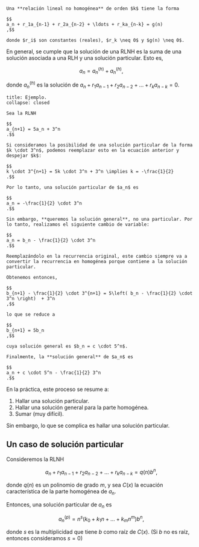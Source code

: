 ```ad-definition

Una **relación lineal no homogénea** de orden $k$ tiene la forma

$$
a_n + r_1a_{n-1} + r_2a_{n-2} + \ldots + r_ka_{n-k} = g(n)
,$$

donde $r_i$ son constantes (reales), $r_k \neq 0$ y $g(n) \neq 0$.

```

En general, se cumple que la solución de una RLNH es la suma de una solución asociada a una RLH y una solución particular. Esto es,

$$
a_n = a^{(h)}_n + a^{(h)}_n
,$$

donde $a^{(h)}_n$ es la solución de $a_n + r_1a_{n-1} + r_2a_{n-2} + \ldots + r_ka_{n-k} = 0$.

```ad-example
title: Ejemplo.
collapse: closed

Sea la RLNH

$$
a_{n+1} = 5a_n + 3^n
.$$

Si consideramos la posibilidad de una solución particular de la forma $k \cdot 3^n$, podemos reemplazar esto en la ecuación anterior y despejar $k$:

$$
k \cdot 3^{n+1} = 5k \cdot 3^n + 3^n \implies k = -\frac{1}{2}
.$$

Por lo tanto, una solución particular de $a_n$ es

$$
a_n = -\frac{1}{2} \cdot 3^n
.$$

Sin embargo, **queremos la solución general**, no una particular. Por lo tanto, realizamos el siguiente cambio de variable:

$$
a_n = b_n - \frac{1}{2} \cdot 3^n
.$$

Reemplazándolo en la recurrencia original, este cambio siempre va a convertir la recurrencia en homogénea porque contiene a la solución particular.

Obtenemos entonces,

$$
b_{n+1} - \frac{1}{2} \cdot 3^{n+1} = 5\left( b_n - \frac{1}{2} \cdot 3^n \right)  + 3^n
,$$

lo que se reduce a

$$
b_{n+1} = 5b_n
,$$

cuya solución general es $b_n = c \cdot 5^n$.

Finalmente, la **solución general** de $a_n$ es

$$
a_n + c \cdot 5^n - \frac{1}{2} 3^n
.$$

```

En la práctica, este proceso se resume a:

1. Hallar una solución particular.
2. Hallar una solución general para la parte homogénea.
3. Sumar (muy difícil).

Sin embargo, lo que se complica es hallar una solución particular.

## Un caso de solución particular

Consideremos la RLNH

$$
a_n + r_1a_{n-1} + r_2a_{n-2} + \ldots + r_ka_{n-k} = q(n) b^n
,$$

donde $q(n)$ es un polinomio de grado $m$, y sea $C(x)$ la ecuación característica de la parte homogénea de $a_n$.

Entonces, una solución particular de $a_n$ es

$$
a_n^{(p)} = n^s(k_0 + k_1n + \ldots + k_m n^m)b^n
,$$

donde $s$ es la multiplicidad que tiene $b$ como raíz de $C(x)$. (Si $b$ no es raíz, entonces consideramos $s = 0$)
